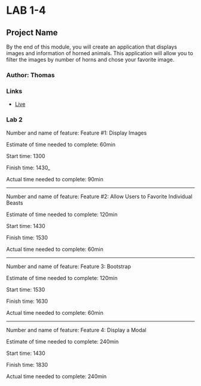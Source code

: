 # LAB 1-4

## Project Name

By the end of this module, you will create an application that displays images and information of horned animals. This application will allow you to filter the images by number of horns and chose your favorite image.

### Author: Thomas

### Links

* [Live](https://incredible-daifuku-1d3aab.netlify.app/)






### Lab 2

Number and name of feature: Feature #1: Display Images

Estimate of time needed to complete: 60min

Start time: 1300

Finish time: 1430_

Actual time needed to complete: 90min

---------------------

Number and name of feature: Feature #2: Allow Users to Favorite Individual Beasts

Estimate of time needed to complete: 120min

Start time: 1430

Finish time: 1530

Actual time needed to complete: 60min

---------------------

Number and name of feature: Feature 3: Bootstrap

Estimate of time needed to complete: 120min

Start time: 1530

Finish time: 1630

Actual time needed to complete: 60min

---------------------

Number and name of feature: Feature 4: Display a Modal

Estimate of time needed to complete: 240min

Start time: 1430

Finish time: 1830

Actual time needed to complete: 240min
